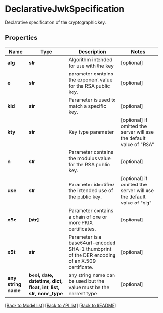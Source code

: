 # DeclarativeJwkSpecification

Declarative specification of the cryptographic key.

## Properties
Name | Type | Description | Notes
------------ | ------------- | ------------- | -------------
**alg** | **str** | Algorithm intended for use with the key. | [optional] 
**e** | **str** | parameter contains the exponent value for the RSA public key. | [optional] 
**kid** | **str** | Parameter is used to match a specific key. | [optional] 
**kty** | **str** | Key type parameter | [optional]  if omitted the server will use the default value of "RSA"
**n** | **str** | Parameter contains the modulus value for the RSA public key. | [optional] 
**use** | **str** | Parameter identifies the intended use of the public key. | [optional]  if omitted the server will use the default value of "sig"
**x5c** | **[str]** | Parameter contains a chain of one or more PKIX certificates. | [optional] 
**x5t** | **str** | Parameter is a base64url-encoded SHA-1 thumbprint of the DER encoding of an X.509 certificate. | [optional] 
**any string name** | **bool, date, datetime, dict, float, int, list, str, none_type** | any string name can be used but the value must be the correct type | [optional]

[[Back to Model list]](../README.md#documentation-for-models) [[Back to API list]](../README.md#documentation-for-api-endpoints) [[Back to README]](../README.md)


